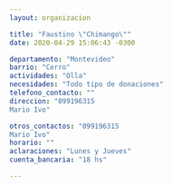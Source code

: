 ```yaml
---
layout: organizacion

title: "Faustino \"Chimango\""
date: 2020-04-29 15:06:43 -0300

departamento: "Montevideo"
barrio: "Cerro"
actividades: "Olla"
necesidades: "Todo tipo de donaciones"
telefono_contacto: ""
direccion: "099196315  
Mario Ivo"

otros_contactos: "099196315  
Mario Ivo"
horario: ""
aclaraciones: "Lunes y Jueves"
cuenta_bancaria: "18 hs"

---
```

